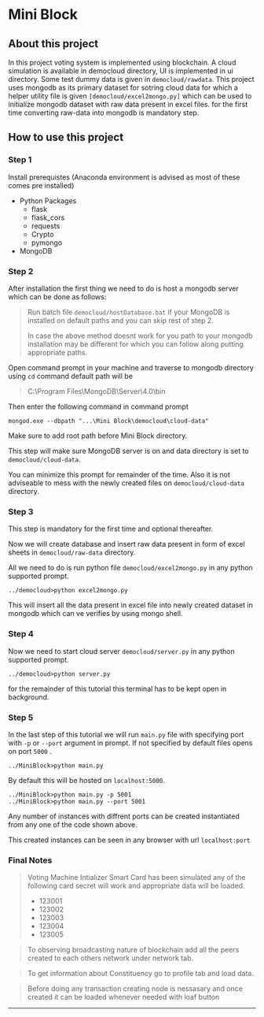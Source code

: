 # Mini Block

## About this project

In this project voting system is implemented using blockchain. A cloud simulation is available in democloud directory, UI is implemented in ui directory. Some test dummy data is given in `democloud/rawdata`. This project uses mongodb as its primary dataset for sotring cloud data for which a helper utility file is given `[democloud/excel2mongo.py]` which can be used to initialize mongodb dataset with raw data present in excel files. for the first time converting raw-data into mongodb is mandatory step.

## How to use this project

### Step 1
Install prerequistes (Anaconda environment is advised as most of these comes pre installed)
- Python Packages
    - flask
    - flask_cors
    - requests
    - Crypto
    - pymongo
- MongoDB

### Step 2
After installation the first thing we need to do is host a mongodb server which can be done as follows:

>Run batch file `democloud/hostDatabase.bat` if your MongoDB is installed on default paths and you can skip rest of step 2.
>
>In case the above method doesnt work for you path to your mongodb installation may be different for which you can follow along putting appropriate paths.

Open command prompt in your machine and traverse to mongodb directory using `cd` command default path will be    

>C:\Program Files\MongoDB\Server\4.0\bin

Then enter the following command in command prompt

    mongod.exe --dbpath "...\Mini Block\democloud\cloud-data"

Make sure to add root path before Mini Block directory.

This step will make sure MongoDB server is on and data directory is set to `democloud/cloud-data`.

You can minimize this prompt for remainder of the time. Also it is not adviseable to mess with the newly created files on `democloud/cloud-data` directory.

### Step 3

This step is mandatory for the first time and optional thereafter.

Now we will create database and insert raw data present in form of excel sheets in `democloud/raw-data` directory.

All we need to do is run python file `democloud/excel2mongo.py` in any python supported prompt.

    ../democloud>python excel2mongo.py

This will insert all the data present in excel file into newly created dataset in mongodb which can ve verifies by using mongo shell.

### Step 4

Now we need to start cloud server `democloud/server.py` in any python supported prompt.

    ../democloud>python server.py

for the remainder of this tutorial this terminal has to be kept open in background.

### Step 5

In the last step of this tutorial we will run `main.py` file with specifying port with `-p` or `--port` argument in prompt. If not specified by default files opens on port `5000` . 

    ../MiniBlock>python main.py

By default this will be hosted on `localhost:5000`.

    ../MiniBlock>python main.py -p 5001
    ../MiniBlock>python main.py --port 5001

Any number of instances with diffrent ports can be created instantiated from any one of the code shown above.

This created instances can be seen in any browser with url `localhost:port`

### Final Notes

>Voting Machine Intializer Smart Card has been simulated any of the following card secret will work and appropriate data will be loaded.
> - 123001
> - 123002
> - 123003
> - 123004
> - 123005

>To observing broadcasting nature of blockchain add all the peers created to each others network under network tab.

>To get information about Constituency go to profile tab and load data.

>Before doing any transaction creating node is nessasary and once created it can be loaded whenever needed with loaf button

---
